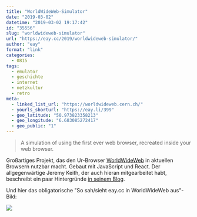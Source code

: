 ```yaml
---
title: "WorldWideWeb-Simulator"
date: "2019-03-02"
datetime: "2019-03-02 19:17:42"
id: "35556"
slug: "worldwideweb-simulator"
url: "https://eay.cc/2019/worldwideweb-simulator/"
author: "eay"
format: "link"
categories:
  - 0815
tags:
  - emulator
  - geschichte
  - internet
  - netzkultur
  - retro
meta:
  - linked_list_url: "https://worldwideweb.cern.ch/"
  - yourls_shorturl: "https://eay.li/399"
  - geo_latitude: "50.973823358213"
  - geo_longitude: "6.683085272417"
  - geo_public: "1"
---
```


> A simulation of using the first ever web browser, recreated inside your web browser.

Großartiges Projekt, das den Ur-Browser [WorldWideWeb](https://en.wikipedia.org/wiki/WorldWideWeb) in aktuellen Browsern nutzbar macht. Gebaut mit JavaScript und React. Der allgegenwärtige Jeremy Keith, der auch hieran mitgearbeitet habt, beschreibt ein paar Hintergründe [in seinem Blog](https://adactio.com/journal/14821).

Und hier das obligatorische "So sah/sieht eay.cc in WorldWideWeb aus"-Bild:

![](https://eay.cc/uploads/2019/worldwideweb.png)
